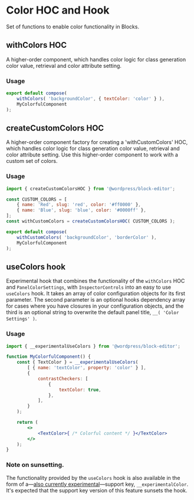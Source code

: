 # Color HOC and Hook

Set of functions to enable color functionality in Blocks.

## withColors HOC

A higher-order component, which handles color logic for class generation color value, retrieval and color attribute setting.

### Usage

```jsx
export default compose(
	withColors( 'backgroundColor', { textColor: 'color' } ),
	MyColorfulComponent
);
```

## createCustomColors HOC

A higher-order component factory for creating a 'withCustomColors' HOC, which handles color logic for class generation color value, retrieval and color attribute setting. Use this higher-order component to work with a custom set of colors.

### Usage

```jsx
import { createCustomColorsHOC } from '@wordpress/block-editor';

const CUSTOM_COLORS = [
	{ name: 'Red', slug: 'red', color: '#ff0000' },
	{ name: 'Blue', slug: 'blue', color: '#0000ff' },
];
const withCustomColors = createCustomColorsHOC( CUSTOM_COLORS );

export default compose(
	withCustomColors( 'backgroundColor', 'borderColor' ),
	MyColorfulComponent
);
```

## useColors hook

Experimental hook that combines the functionality of the `withColors` HOC and `PanelColorSettings`, with `InspectorControls` into an easy to use `useColors` hook.
It takes an array of color configuration objects for its first parameter. The second parameter is an optional hooks dependency array for cases where you have closures in your configuration objects, and the third is an optional string to overwrite the default panel title, `__( 'Color Settings' )`.

### Usage

```jsx
import { __experimentalUseColors } from '@wordpress/block-editor';

function MyColorfulComponent() {
	const { TextColor } = __experimentalUseColors(
		[ { name: 'textColor', property: 'color' } ],
		{
			contrastCheckers: [
				{
					textColor: true,
				},
			],
		}
	);

	return (
		<>
			<TextColor>{ /* Colorful content */ }</TextColor>
		</>
	);
}
```

### Note on sunsetting.

The functionality provided by the `useColors` hook is also available in the form of a—[also currently experimental](https://github.com/WordPress/gutenberg/pull/21021)—support key, `__experimentalColor`. It's expected that the support key version of this feature sunsets the hook.
